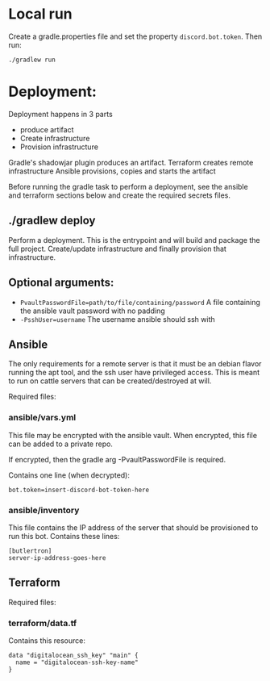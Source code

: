 # Local run

Create a gradle.properties file and set the property `discord.bot.token`.  Then run:

    ./gradlew run
    
    
# Deployment:

Deployment happens in 3 parts

* produce artifact
* Create infrastructure
* Provision infrastructure

Gradle's shadowjar plugin produces an artifact.
Terraform creates remote infrastructure
Ansible provisions, copies and starts the artifact

Before running the gradle task to perform a deployment, see the ansible and terraform sections below and create the 
required secrets files.
    
## ./gradlew deploy
Perform a deployment.  This is the entrypoint and will build and package the full project.  Create/update infrastructure
and finally provision that infrastructure.

## Optional arguments:
* `PvaultPasswordFile=path/to/file/containing/password`
A file containing the ansible vault password with no padding
* `-PsshUser=username`
The username ansible should ssh with

## Ansible
The only requirements for a remote server is that it must be an debian flavor running the apt tool, and the ssh user 
have privileged access.  This is meant to run on cattle servers that can be created/destroyed at will.

Required files:

### ansible/vars.yml
This file may be encrypted with the ansible vault. When encrypted, this file can be added to a private repo.

If encrypted, then the gradle arg -PvaultPasswordFile is required.

Contains one line (when decrypted):

    bot.token=insert-discord-bot-token-here
    
    
### ansible/inventory
This file contains the IP address of the server that should be provisioned to run this bot. 
Contains these lines:
   
    [butlertron]
    server-ip-address-goes-here
    
## Terraform

Required files:

### terraform/data.tf

Contains this resource:

    data "digitalocean_ssh_key" "main" {
      name = "digitalocean-ssh-key-name"
    }
    